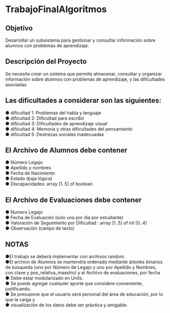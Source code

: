 # TrabajoFinalAlgoritmos
<h2>Objetivo</h2>
<p>Desarrollar un subsistema para gestionar y consultar información sobre alumnos con
problemas de aprendizaje.</p>

<h2>Descripción del Proyecto</h2>
<p>Se necesita crear un sistema que permita almacenar, consultar y organizar información sobre
alumnos con problemas de aprendizaje, y las dificultades asociadas.</p>
<h2>Las dificultades a considerar son las siguientes:</h2>
● dificultad 1: Problemas del habla y lenguaje
<br>
● dificultad 2: Dificultad para escribir
<br>
● dificultad 3: Dificultades de aprendizaje visual
<br>
● dificultad 4: Memoria y otras dificultades del pensamiento
<br>
● dificultad 5: Destrezas sociales inadecuadas
<br>
<h2>El Archivo de Alumnos debe contener</h2>
● Número Legajo
<br>
● Apellido y nombres
<br>
● Fecha de Nacimiento
<br>
● Estado (baja lógica)
<br>
● Discapacidades: array [1..5] of boolean
<br>
<h2>El Archivo de Evaluaciones debe contener</h2>
● Numero Legajo
<br>
● Fecha de Evaluación (solo una por dia por estudiante)
<br>
● Valoración de Seguimiento por Dificultad : array [1..5] of int [0..4]
<br>
● Observación (campo de texto)

<h2> NOTAS </h2>
●El trabajo se deberá implementar con archivos random.
<br>
●El archivo de Alumnos se mantendrá ordenado mediante árboles binarios de búsqueda (uno por Número de Legajo y uno por Apellido y Nombres, con clave y pos_relativa_maestro) 
y el Archivo de evaluaciones, por fecha
<br>
● Debe estar modularizado en Units.
<br>
● Se puede agregar cualquier aporte que considere conveniente, justificando.
<br>
● Se presupone que el usuario será personal del área de educación, por lo que la carga y
<br>
● visualización de los datos debe ser práctica y amigable.





